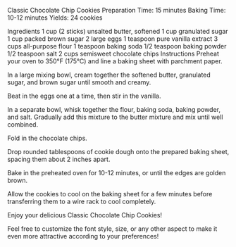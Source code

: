 Classic Chocolate Chip Cookies
Preparation Time: 15 minutes
Baking Time: 10-12 minutes
Yields: 24 cookies

Ingredients
1 cup (2 sticks) unsalted butter, softened
1 cup granulated sugar
1 cup packed brown sugar
2 large eggs
1 teaspoon pure vanilla extract
3 cups all-purpose flour
1 teaspoon baking soda
1/2 teaspoon baking powder
1/2 teaspoon salt
2 cups semisweet chocolate chips
Instructions
Preheat your oven to 350°F (175°C) and line a baking sheet with parchment paper.

In a large mixing bowl, cream together the softened butter, granulated sugar, and brown sugar until smooth and creamy.

Beat in the eggs one at a time, then stir in the vanilla.

In a separate bowl, whisk together the flour, baking soda, baking powder, and salt. Gradually add this mixture to the butter mixture and mix until well combined.

Fold in the chocolate chips.

Drop rounded tablespoons of cookie dough onto the prepared baking sheet, spacing them about 2 inches apart.

Bake in the preheated oven for 10-12 minutes, or until the edges are golden brown.

Allow the cookies to cool on the baking sheet for a few minutes before transferring them to a wire rack to cool completely.

Enjoy your delicious Classic Chocolate Chip Cookies!

Feel free to customize the font style, size, or any other aspect to make it even more attractive according to your preferences!